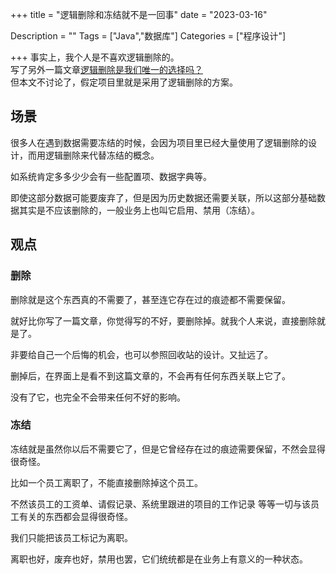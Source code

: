 +++
title = "逻辑删除和冻结就不是一回事"
date = "2023-03-16"

Description = ""
Tags = ["Java","数据库"]
Categories = ["程序设计"]

+++
事实上，我个人是不喜欢逻辑删除的。  
写了另外一篇文章[逻辑删除是我们唯一的选择吗？](逻辑删除是我们唯一的选择吗？.md)  
但本文不讨论了，假定项目里就是采用了逻辑删除的方案。

## 场景
很多人在遇到数据需要冻结的时候，会因为项目里已经大量使用了逻辑删除的设计，而用逻辑删除来代替冻结的概念。

如系统肯定多多少少会有一些配置项、数据字典等。

即使这部分数据可能要废弃了，但是因为历史数据还需要关联，所以这部分基础数据其实是不应该删除的，一般业务上也叫它启用、禁用（冻结）。  

## 观点
### 删除
删除就是这个东西真的不需要了，甚至连它存在过的痕迹都不需要保留。

就好比你写了一篇文章，你觉得写的不好，要删除掉。就我个人来说，直接删除就是了。

非要给自己一个后悔的机会，也可以参照回收站的设计。又扯远了。

删掉后，在界面上是看不到这篇文章的，不会再有任何东西关联上它了。

没有了它，也完全不会带来任何不好的影响。
### 冻结
冻结就是虽然你以后不需要它了，但是它曾经存在过的痕迹需要保留，不然会显得很奇怪。

比如一个员工离职了，不能直接删除掉这个员工。

不然该员工的工资单、请假记录、系统里跟进的项目的工作记录 等等一切与该员工有关的东西都会显得很奇怪。

我们只能把该员工标记为离职。

离职也好，废弃也好，禁用也罢，它们统统都是在业务上有意义的一种状态。